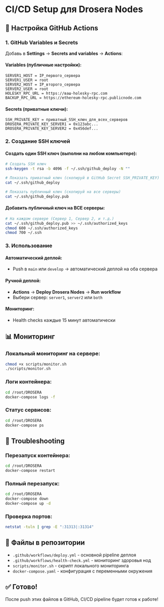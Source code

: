 # CI/CD Setup для Drosera Nodes

## 🚀 Настройка GitHub Actions

### 1. GitHub Variables и Secrets

Добавь в **Settings** → **Secrets and variables** → **Actions**:

#### Variables (публичные настройки):
```
SERVER1_HOST = IP_первого_сервера
SERVER1_USER = root
SERVER2_HOST = IP_второго_сервера
SERVER2_USER = root
HOLESKY_RPC_URL = https://ваш-holesky-rpc.com
BACKUP_RPC_URL = https://ethereum-holesky-rpc.publicnode.com
```

#### Secrets (приватные ключи):
```
SSH_PRIVATE_KEY = приватный_SSH_ключ_для_всех_серверов
DROSERA_PRIVATE_KEY_SERVER1 = 0x123abc...
DROSERA_PRIVATE_KEY_SERVER2 = 0x456def...
```





### 2. Создание SSH ключей

#### Создать один SSH ключ (выполни на любом компьютере):
```bash
# Создать SSH ключ
ssh-keygen -t rsa -b 4096 -f ~/.ssh/github_deploy -N ""

# Показать приватный ключ (скопируй в GitHub Secret SSH_PRIVATE_KEY)
cat ~/.ssh/github_deploy

# Показать публичный ключ (скопируй на все серверы)
cat ~/.ssh/github_deploy.pub
```

#### Добавить публичный ключ на ВСЕ серверы:
```bash
# На каждом сервере (Сервер 1, Сервер 2, и т.д.)
cat ~/.ssh/github_deploy.pub >> ~/.ssh/authorized_keys
chmod 600 ~/.ssh/authorized_keys
chmod 700 ~/.ssh
```

### 3. Использование

#### Автоматический деплой:
- Push в `main` или `develop` → автоматический деплой на оба сервера

#### Ручной деплой:
- **Actions** → **Deploy Drosera Nodes** → **Run workflow**
- Выбери сервер: `server1`, `server2` или `both`

#### Мониторинг:
- Health checks каждые 15 минут автоматически

## 📊 Мониторинг

### Локальный мониторинг на сервере:
```bash
chmod +x scripts/monitor.sh
./scripts/monitor.sh
```

### Логи контейнера:
```bash
cd /root/DROSERA
docker-compose logs -f
```

### Статус сервисов:
```bash
cd /root/DROSERA
docker-compose ps
```

## 🔧 Troubleshooting

### Перезапуск контейнера:
```bash
cd /root/DROSERA
docker-compose restart
```

### Полный перезапуск:
```bash
cd /root/DROSERA
docker-compose down
docker-compose up -d
```

### Проверка портов:
```bash
netstat -tuln | grep -E ":31313|:31314"
```

## 🎯 Файлы в репозитории

- `.github/workflows/deploy.yml` - основной pipeline деплоя
- `.github/workflows/health-check.yml` - мониторинг здоровья нод
- `scripts/monitor.sh` - скрипт локального мониторинга
- `docker-compose.yaml` - конфигурация с переменными окружения

## ✅ Готово!

После push этих файлов в GitHub, CI/CD pipeline будет готов к работе! 